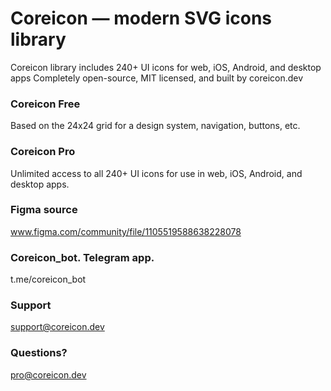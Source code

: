 # Coreicon — modern SVG icons library
Coreicon library includes 240+ UI icons for web, iOS, Android, and desktop apps
Completely open-source, MIT licensed, and built by coreicon.dev
### Coreicon Free
Based on the 24x24 grid for a design system, navigation, buttons, etc.
### Coreicon Pro
Unlimited access to all 240+ UI icons for use in web, iOS, Android, and desktop apps.
### Figma source 
www.figma.com/community/file/1105519588638228078
### Coreicon_bot. Telegram app.
t.me/coreicon_bot
### Support
support@coreicon.dev
### Questions?
pro@coreicon.dev
